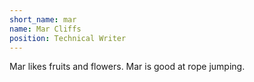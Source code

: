 ```yaml
---
short_name: mar
name: Mar Cliffs
position: Technical Writer
---
```

Mar likes fruits and flowers. Mar is good at rope jumping.